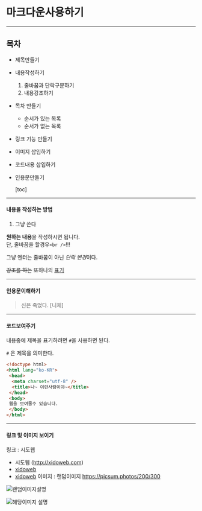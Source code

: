 # 마크다운사용하기

---
## 목차
- 제목만들기

- 내용작성하기
  1. 줄바꿈과 단락구분하기
  1. 내용강조하기
  
- 목차 만들기
  - 순서가 있는 목록
  - 순서가 없는 목록
  
- 링크 기능 만들기

- 이미지 삽입하기

- 코드내용 삽입하기

- 인용문만들기

  [toc]

  

---

#### 내용을 작성하는 방법

1. 그냥 쓴다

**원하는 내용**을 작성하시면 됩니다. <br />단, 줄바꿈을 할경우`<br />`!!!

그냥 엔터는 줄바꿈이 아닌 *단락 변경*이다.

~~강조를 하는~~ 또하나의 <u>표기</u>

---
#### 인용문이해하기
> 신은 죽었다. [니체]

----

#### 코드보여주기

내용중에 제목을 표기하려면 `#`을 사용하면 된다.

`#` 은 제목을 의미한다.

``` html
<!doctype html>
<html lang="ko-KR">
 <head>
  <meta charset="utf-8" />
  <title>나~ 이런사람이야~</title>
 </head>
 <body>
 웹을 보여줄수 있습니다.
 </body>
</html>
```

---

#### 링크 및 이미지 보이기

링크 : 시도웹

- 시도웹 (http://xidoweb.com)
- [xidoweb](http://xidoweb.com)
- <a href="http://xidoweb.com">xidoweb</a>
이미지 : 랜덤이미지 <https://picsum.photos/200/300>

![랜덤이미지설명](https://picsum.photos/200/300)

<img src="https://picsum.photos/200/300" alt="해당이미지 설명"/>
